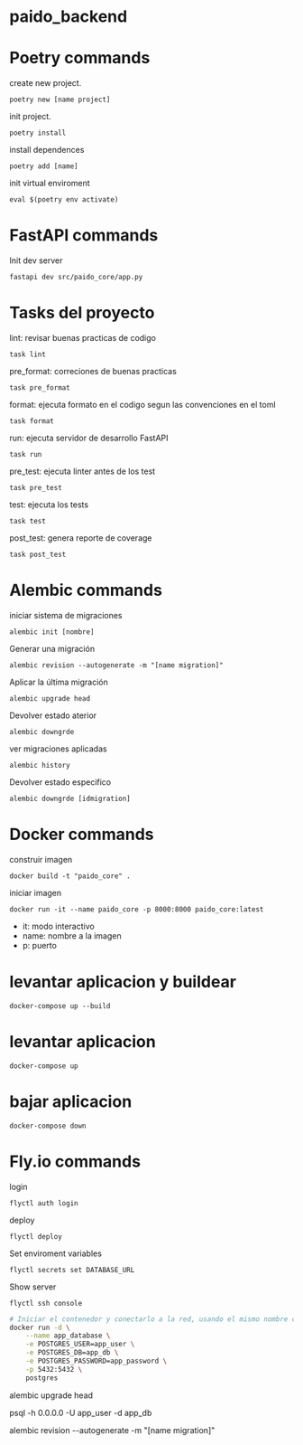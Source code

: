 # paido_backend


# Poetry commands

create new project.

`poetry new [name project]`


init project.

`poetry install`

install dependences

`poetry add [name]`

init virtual enviroment

`eval $(poetry env activate)`


# FastAPI commands

Init dev server

`fastapi dev src/paido_core/app.py`


# Tasks del proyecto

lint: revisar buenas practicas de codigo

`task lint`

pre_format: correciones de buenas practicas

`task pre_format`

format: ejecuta formato en el codigo segun las convenciones en el toml

`task format`

run: ejecuta servidor de desarrollo FastAPI

`task run`

pre_test: ejecuta linter antes de los test

`task pre_test`

test: ejecuta los tests

`task test`

post_test: genera reporte de coverage

`task post_test`


# Alembic commands

iniciar sistema de migraciones

`alembic init [nombre]`

Generar una migración

`alembic revision --autogenerate -m "[name migration]"`


Aplicar la última migración

`alembic upgrade head`

Devolver estado aterior

`alembic downgrde`

ver migraciones aplicadas

`alembic history`


Devolver estado especifico

`alembic downgrde [idmigration]`

# Docker commands

construir imagen

`docker build -t "paido_core" .`

iniciar imagen

`docker run -it --name paido_core -p 8000:8000 paido_core:latest`

- it: modo interactivo
- name: nombre a la imagen
- p: puerto


# levantar aplicacion y buildear

`docker-compose up --build`

# levantar aplicacion

`docker-compose up`

# bajar aplicacion 

`docker-compose down`

# Fly.io commands

login

`flyctl auth login`

deploy

`flyctl deploy`

Set enviroment variables

`flyctl secrets set DATABASE_URL`

Show server


`flyctl ssh console`



```bash
# Iniciar el contenedor y conectarlo a la red, usando el mismo nombre como hostname
docker run -d \
    --name app_database \
    -e POSTGRES_USER=app_user \
    -e POSTGRES_DB=app_db \
    -e POSTGRES_PASSWORD=app_password \
    -p 5432:5432 \
    postgres
```

alembic upgrade head

psql -h 0.0.0.0 -U app_user -d app_db

alembic revision --autogenerate -m "[name migration]"